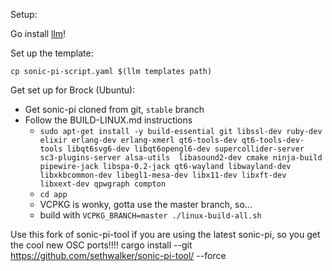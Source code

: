 
Setup:

Go install [llm](https://llm.datasette.io)!

Set up the template:
```
cp sonic-pi-script.yaml $(llm templates path)
```

Get set up for Brock (Ubuntu):
* Get sonic-pi cloned from git, `stable` branch
* Follow the BUILD-LINUX.md instructions
  * `sudo apt-get install -y build-essential git libssl-dev ruby-dev elixir erlang-dev erlang-xmerl qt6-tools-dev qt6-tools-dev-tools libqt6svg6-dev libqt6opengl6-dev supercollider-server sc3-plugins-server alsa-utils  libasound2-dev cmake ninja-build pipewire-jack libspa-0.2-jack qt6-wayland libwayland-dev libxkbcommon-dev libegl1-mesa-dev libx11-dev libxft-dev libxext-dev qpwgraph compton`
  * `cd app`
  * VCPKG is wonky, gotta use the master branch, so...
  * build with `VCPKG_BRANCH=master ./linux-build-all.sh`

Use this fork of sonic-pi-tool if you are using the latest sonic-pi, so you get the cool new OSC ports!!!!
cargo install --git https://github.com/sethwalker/sonic-pi-tool/ --force

